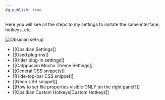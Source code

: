 ```yaml
---
dg-publish: true
---
```

Here you will see all the steps to my settings to imitate the same interface, hotkeys..etc.

![Obsidian set-up](https://i.imgur.com/yNf3Fs8.png)

- [[Obsidian Settings]]
- [[Used plug-ins]]
- [[Hider plug-in settings]]
- [[Catppuccin Mocha Theme Settings]]
- [[General CSS snippets]]
- [[Hide-top-bar CSS snippet]]
- [[Neon CSS snippet]]
- [[How to set file properties visible ONLY on the right panel?]]
- [[Obsidian Custom Hotkeys|Custom Hotkeys]]